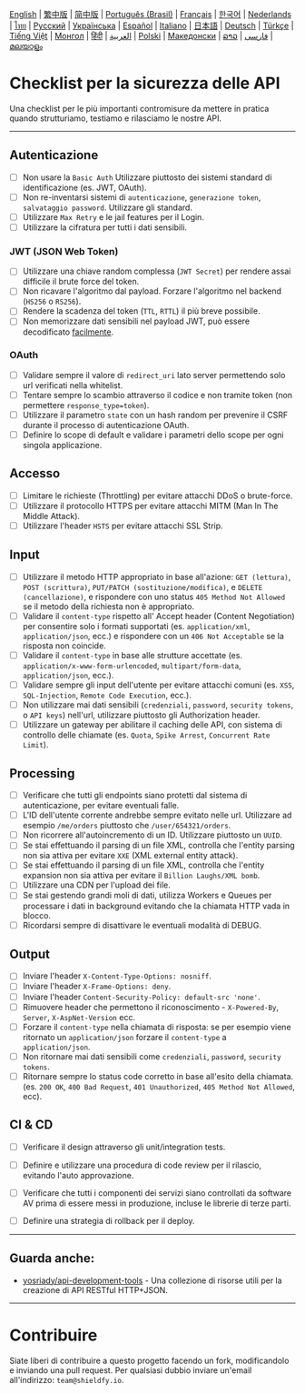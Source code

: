 [English](./README.md) | [繁中版](./README-tw.md) | [简中版](./README-zh.md) | [Português (Brasil)](./README-pt_BR.md) | [Français](./README-fr.md) | [한국어](./README-ko.md) | [Nederlands](./README-nl.md) | [ไทย](./README-th.md) | [Русский](./README-ru.md) | [Українська](./README-uk.md) | [Español](./README-es.md) | [Italiano](./README-it.md) | [日本語](./README-ja.md) | [Deutsch](./README-de.md) | [Türkçe](./README-tr.md) | [Tiếng Việt](./README-vi.md) | [Монгол](./README-mn.md) | [हिंदी](./README-hi.md) | [العربية](./README-ar.md) | [Polski](./README-pl.md) | [Македонски](./README-mk.md) | [ລາວ](./README-lo.md) | [فارسی](./README-fa.md) | [മലയാളം](./README-ml.md)

# Checklist per la sicurezza delle API
Una checklist per le più importanti contromisure da mettere in pratica quando strutturiamo, testiamo e rilasciamo le nostre API.


---

## Autenticazione
- [ ] Non usare la `Basic Auth` Utilizzare piuttosto dei sistemi standard di identificazione (es. JWT, OAuth).
- [ ] Non re-inventarsi sistemi di `autenticazione`, `generazione token`, `salvataggio password`. Utilizzare gli standard.
- [ ] Utilizzare `Max Retry` e le jail features per il Login.
- [ ] Utilizzare la cifratura per tutti i dati sensibili.

### JWT (JSON Web Token)
- [ ] Utilizzare una chiave random complessa (`JWT Secret`) per rendere assai difficile il brute force del token.
- [ ] Non ricavare l'algoritmo dal payload. Forzare l'algoritmo nel backend (`HS256` o `RS256`).
- [ ] Rendere la scadenza del token (`TTL`, `RTTL`) il più breve possibile.
- [ ] Non memorizzare dati sensibili nel payload JWT, può essere decodificato [facilmente](https://jwt.io/#debugger-io).

### OAuth
- [ ] Validare sempre il valore di `redirect_uri` lato server permettendo solo url verificati nella whitelist.
- [ ] Tentare sempre lo scambio attraverso il codice e non tramite token (non permettere `response_type=token`).
- [ ] Utilizzare il parametro `state` con un hash random per prevenire il CSRF durante il processo di autenticazione OAuth.
- [ ] Definire lo scope di default e validare i parametri dello scope per ogni singola applicazione.

## Accesso
- [ ] Limitare le richieste (Throttling) per evitare attacchi DDoS o brute-force.
- [ ] Utilizzare il protocollo HTTPS per evitare attacchi MITM (Man In The Middle Attack).
- [ ] Utilizzare l'header `HSTS` per evitare attacchi SSL Strip.

## Input
- [ ] Utilizzare il metodo HTTP appropriato in base all'azione: `GET (lettura)`, `POST (scrittura)`, `PUT/PATCH (sostituzione/modifica)`, e `DELETE (cancellazione)`, e rispondere con uno status `405 Method Not Allowed` se il metodo della richiesta non è appropriato.
- [ ] Validare il `content-type` rispetto all' Accept header (Content Negotiation) per consentire solo i formati supportati (es. `application/xml`, `application/json`, ecc.) e rispondere con un `406 Not Acceptable` se la risposta non coincide.
- [ ] Validare il `content-type` in base alle strutture accettate (es. `application/x-www-form-urlencoded`, `multipart/form-data`, `application/json`, ecc.).
- [ ] Validare sempre gli input dell'utente per evitare attacchi comuni (es. `XSS`, `SQL-Injection`, `Remote Code Execution`, ecc.).
- [ ] Non utilizzare mai dati sensibili (`credenziali`, `password`, `security tokens`, o `API keys`) nell'url, utilizzare piuttosto gli Authorization header.
- [ ] Utilizzare un gateway per abilitare il caching delle API, con sistema di controllo delle chiamate (es. `Quota`, `Spike Arrest`, `Concurrent Rate Limit`).

## Processing
- [ ] Verificare che tutti gli endpoints siano protetti dal sistema di autenticazione, per evitare eventuali falle.
- [ ] L'ID dell'utente corrente andrebbe sempre evitato nelle url. Utilizzare ad esempio `/me/orders` piuttosto che `/user/654321/orders`.
- [ ] Non ricorrere all'autoincremento di un ID. Utilizzare piuttosto un `UUID`.
- [ ] Se stai effettuando il parsing di un file XML, controlla che l'entity parsing non sia attiva per evitare `XXE` (XML external entity attack).
- [ ] Se stai effettuando il parsing di un file XML, controlla che l'entity expansion non sia attiva per evitare il `Billion Laughs/XML bomb`.
- [ ] Utilizzare una CDN per l'upload dei file.
- [ ] Se stai gestendo grandi moli di dati, utilizza Workers e Queues per processare i dati in background evitando che la chiamata HTTP vada in blocco.
- [ ] Ricordarsi sempre di disattivare le eventuali modalità di DEBUG.

## Output
- [ ] Inviare l'header `X-Content-Type-Options: nosniff`.
- [ ] Inviare l'header `X-Frame-Options: deny`.
- [ ] Inviare l'header `Content-Security-Policy: default-src 'none'`.
- [ ] Rimuovere header che permettono il riconoscimento - `X-Powered-By`, `Server`, `X-AspNet-Version` ecc.
- [ ] Forzare il `content-type` nella chiamata di risposta: se per esempio viene ritornato un `application/json` forzare il `content-type` a `application/json`.
- [ ] Non ritornare mai dati sensibili come `credenziali`, `password`, `security tokens`.
- [ ] Ritornare sempre lo status code corretto in base all'esito della chiamata. (es. `200 OK`, `400 Bad Request`, `401 Unauthorized`, `405 Method Not Allowed`, ecc).

## CI & CD
- [ ] Verificare il design attraverso gli unit/integration tests.
- [ ] Definire e utilizzare una procedura di code review per il rilascio, evitando l'auto approvazione.
- [ ] Verificare che tutti i componenti dei servizi siano controllati da software AV prima di essere messi in produzione, incluse le librerie di terze parti.
- [ ] Definire una strategia di rollback per il deploy.


---

## Guarda anche:
- [yosriady/api-development-tools](https://github.com/yosriady/api-development-tools) - Una collezione di risorse utili per la creazione di API RESTful HTTP+JSON.


---

# Contribuire
Siate liberi di contribuire a questo progetto facendo un fork, modificandolo e inviando una pull request. Per qualsiasi dubbio inviare un'email all'indirizzo: `team@shieldfy.io`.
